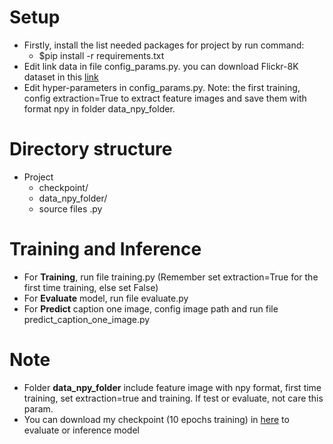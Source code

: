 # Setup
- Firstly, install the list needed packages for project by run command:
  - $pip install -r requirements.txt
- Edit link data in file config_params.py. you can download Flickr-8K dataset in this [link](https://data-flair.training/blogs/python-based-project-image-caption-generator-cnn/)
- Edit hyper-parameters in config_params.py. Note: the first training, config extraction=True to extract feature images and save them with format npy in folder data_npy_folder.
# Directory structure
- Project 
  - checkpoint/
  - data_npy_folder/
  - source files .py

# Training and Inference
- For **Training**, run file training.py (Remember set extraction=True for the first time training, else set False)
- For **Evaluate** model, run file evaluate.py
- For **Predict** caption one image, config image path and run file predict_caption_one_image.py

# Note
- Folder **data_npy_folder** include feature image with npy format, first time training, set extraction=true and training. If test or evaluate, not care this param.
- You can download my checkpoint (10 epochs training) in [here](https://drive.google.com/file/d/1HIzdjpgdmPw5Cs782algwH2-9ceZ0YtP/view?usp=sharing) to evaluate or inference model

